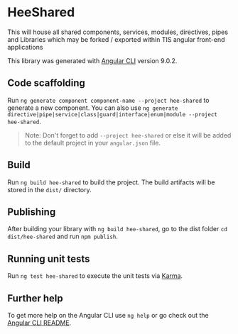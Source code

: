 # HeeShared

This will house all shared components, services, modules, directives, pipes and Libraries which may be forked / exported within TIS angular front-end applications

This library was generated with [Angular CLI](https://github.com/angular/angular-cli) version 9.0.2.

## Code scaffolding

Run `ng generate component component-name --project hee-shared` to generate a new component. You can also use `ng generate directive|pipe|service|class|guard|interface|enum|module --project hee-shared`.
> Note: Don't forget to add `--project hee-shared` or else it will be added to the default project in your `angular.json` file. 

## Build

Run `ng build hee-shared` to build the project. The build artifacts will be stored in the `dist/` directory.

## Publishing

After building your library with `ng build hee-shared`, go to the dist folder `cd dist/hee-shared` and run `npm publish`.

## Running unit tests

Run `ng test hee-shared` to execute the unit tests via [Karma](https://karma-runner.github.io).

## Further help

To get more help on the Angular CLI use `ng help` or go check out the [Angular CLI README](https://github.com/angular/angular-cli/blob/master/README.md).
